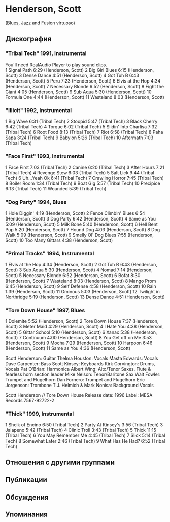 # Henderson, Scott

(Blues, Jazz and Fusion virtuoso)

## Дискография

### "Tribal Tech" 1991, Instrumental

 You'll need RealAudio Player to play sound clips.  
1 Signal Path 6:29 (Henderson, Scott) 
2 Big Girl Blues 6:15 (Henderson, Scott) 
3 Dense Dance 4:51 (Henderson, Scott) 
4 Got Tuh B 6:43 (Henderson, Scott) 
5 Peru 7:23 (Henderson, Scott) 
6 Elvis at the Hop 4:34 (Henderson, Scott) 
7 Necessary Blonde 6:52 (Henderson, Scott) 
8 Fight the Giant 4:05 (Henderson, Scott) 
9 Sub Aqua 5:30 (Henderson, Scott) 
10 Formula One 4:44 (Henderson, Scott) 
11 Wasteland 8:03 (Henderson, Scott) 


### "Illicit" 1992, Instrumental

1 Big Wave 6:31 (Tribal Tech) 
2 Stoopid 5:47 (Tribal Tech) 
3 Black Cherry 6:42 (Tribal Tech) 
4 Torque 6:02 (Tribal Tech) 
5 Slidin' Into Charlisa 7:32 (Tribal Tech) 
6 Root Food 8:13 (Tribal Tech) 
7 Riot 6:58 (Tribal Tech) 
8 Paha Sapa 3:24 (Tribal Tech) 
9 Babylon 5:26 (Tribal Tech) 
10 Aftermath 7:03 (Tribal Tech) 


### "Face First" 1993, Instrumental

1 Face First 7:03 (Tribal Tech) 
2 Canine 6:20 (Tribal Tech) 
3 After Hours 7:21 (Tribal Tech) 
4 Revenge Stew 6:03 (Tribal Tech) 
5 Salt Lick 9:44 (Tribal Tech) 
6 Uh...Yeah Ok 6:41 (Tribal Tech) 
7 Crawling Horror 7:45 (Tribal Tech) 
8 Boiler Room 1:34 (Tribal Tech) 
9 Boat Gig 5:57 (Tribal Tech) 
10 Precipice 6:13 (Tribal Tech) 
11 Wounded 5:39 (Tribal Tech) 


### "Dog Party" 1994, Blues

1 Hole Diggin' 4:19 (Henderson, Scott) 
2 Fence Climbin' Blues 6:54 (Henderson, Scott) 
3 Dog Party 6:42 (Henderson, Scott) 
4 Same as You 5:09 (Henderson, Scott) 
5 Milk Bone 5:40 (Henderson, Scott) 
6 Hell Bent Pup 5:20 (Henderson, Scott) 
7 Hound Dog 4:03 (Henderson, Scott) 
8 Dog Walk 5:09 (Henderson, Scott) 
9 Smelly Ol' Dog Blues 7:55 (Henderson, Scott) 
10 Too Many Gittars 4:38 (Henderson, Scott) 


### "Primal Tracks" 1994, Instrumental

1 Elvis at the Hop 4:34 (Henderson, Scott) 
2 Got Tuh B 6:43 (Henderson, Scott) 
3 Sub Aqua 5:30 (Henderson, Scott) 
4 Nomad 7:14 (Henderson, Scott) 
5 Necessary Blonde 6:52 (Henderson, Scott) 
6 Bofat 8:30 (Henderson, Scott) 
7 Wasteland 8:03 (Henderson, Scott) 
8 Mango Prom 6:45 (Henderson, Scott) 
9 Self Defense 4:58 (Henderson, Scott) 
10 Rain 1:39 (Henderson, Scott) 
11 Ominous 5:03 (Henderson, Scott) 
12 Twilight in Northridge 5:19 (Henderson, Scott) 
13 Dense Dance 4:51 (Henderson, Scott) 


### "Tore Down House" 1997, Blues

1 Dolemite 5:52 (Henderson, Scott) 
2 Tore Down House 7:37 (Henderson, Scott) 
3 Meter Maid 4:29 (Henderson, Scott) 
4 I Hate You 4:38 (Henderson, Scott) 
5 Gittar School 5:10 (Henderson, Scott) 
6 Xanax 5:38 (Henderson, Scott) 
7 Continuum 4:00 (Henderson, Scott) 
8 You Get off on Me 3:53 (Henderson, Scott) 
9 Mocha 7:29 (Henderson, Scott) 
10 Harpoon 6:46 (Henderson, Scott) 
11 Same as You 4:36 (Henderson, Scott) 


Scott Henderson: Guitar
Thelma Houston: Vocals
Masta Edwards: Vocals
Dave Carpenter: Bass
Scott Kinsey: Keyboards
Kirk Corvington: Drums, Vocals
Pat O'Brian: Harmonica
Albert Wing: Alto/Tenor Saxes, Flute
& fearless horn section leader
Mike Nelson: Tenor/Baritone Sax
Walt Fowler: Trumpet and Flugelhorn
Dan Fornero: Trumpet and Flugelhorn
Eric Jorgenson: Trombone
T.J. Helmich & Mark Nonisa: Background Vocals

Scott Henderson // Tore Down House
Release date: 1996
Label: MESA Records 7567-92722-2




### "Thick" 1999, Instrumental

1 Sheik of Encino 6:50 (Tribal Tech) 
2 Party At Kinsey's 3:56 (Tribal Tech) 
3 Jalapeno 5:42 (Tribal Tech) 
4 Clinic Troll 3:43 (Tribal Tech) 
5 Thick 11:15 (Tribal Tech) 
6 You May Remember Me 4:45 (Tribal Tech) 
7 Slick 5:14 (Tribal Tech) 
8 Somewhat Later 2:46 (Tribal Tech) 
9 What Has He Had? 6:52 (Tribal Tech) 



## Отношения с другими группами


## Публикации


## Обсуждения


## Упоминания

